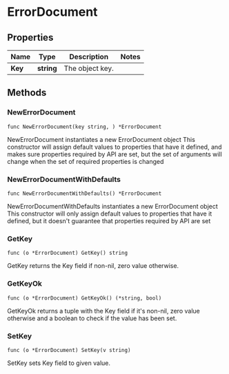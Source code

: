 # ErrorDocument

## Properties

|Name | Type | Description | Notes|
|------------ | ------------- | ------------- | -------------|
|**Key** | **string** | The object key. | |

## Methods

### NewErrorDocument

`func NewErrorDocument(key string, ) *ErrorDocument`

NewErrorDocument instantiates a new ErrorDocument object
This constructor will assign default values to properties that have it defined,
and makes sure properties required by API are set, but the set of arguments
will change when the set of required properties is changed

### NewErrorDocumentWithDefaults

`func NewErrorDocumentWithDefaults() *ErrorDocument`

NewErrorDocumentWithDefaults instantiates a new ErrorDocument object
This constructor will only assign default values to properties that have it defined,
but it doesn't guarantee that properties required by API are set

### GetKey

`func (o *ErrorDocument) GetKey() string`

GetKey returns the Key field if non-nil, zero value otherwise.

### GetKeyOk

`func (o *ErrorDocument) GetKeyOk() (*string, bool)`

GetKeyOk returns a tuple with the Key field if it's non-nil, zero value otherwise
and a boolean to check if the value has been set.

### SetKey

`func (o *ErrorDocument) SetKey(v string)`

SetKey sets Key field to given value.



